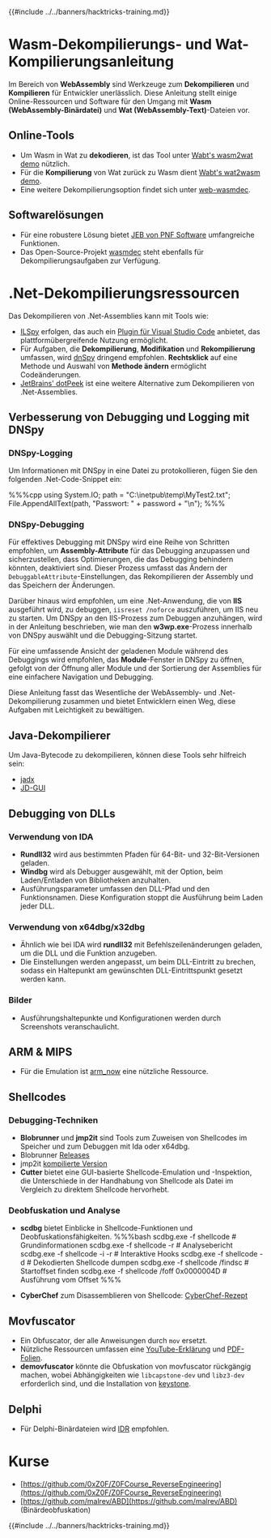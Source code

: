 {{#include ../../banners/hacktricks-training.md}}

# Wasm-Dekompilierungs- und Wat-Kompilierungsanleitung

Im Bereich von **WebAssembly** sind Werkzeuge zum **Dekompilieren** und **Kompilieren** für Entwickler unerlässlich. Diese Anleitung stellt einige Online-Ressourcen und Software für den Umgang mit **Wasm (WebAssembly-Binärdatei)** und **Wat (WebAssembly-Text)**-Dateien vor.

## Online-Tools

- Um Wasm in Wat zu **dekodieren**, ist das Tool unter [Wabt's wasm2wat demo](https://webassembly.github.io/wabt/demo/wasm2wat/index.html) nützlich.
- Für die **Kompilierung** von Wat zurück zu Wasm dient [Wabt's wat2wasm demo](https://webassembly.github.io/wabt/demo/wat2wasm/).
- Eine weitere Dekompilierungsoption findet sich unter [web-wasmdec](https://wwwg.github.io/web-wasmdec/).

## Softwarelösungen

- Für eine robustere Lösung bietet [JEB von PNF Software](https://www.pnfsoftware.com/jeb/demo) umfangreiche Funktionen.
- Das Open-Source-Projekt [wasmdec](https://github.com/wwwg/wasmdec) steht ebenfalls für Dekompilierungsaufgaben zur Verfügung.

# .Net-Dekompilierungsressourcen

Das Dekompilieren von .Net-Assemblies kann mit Tools wie:

- [ILSpy](https://github.com/icsharpcode/ILSpy) erfolgen, das auch ein [Plugin für Visual Studio Code](https://github.com/icsharpcode/ilspy-vscode) anbietet, das plattformübergreifende Nutzung ermöglicht.
- Für Aufgaben, die **Dekompilierung**, **Modifikation** und **Rekompilierung** umfassen, wird [dnSpy](https://github.com/0xd4d/dnSpy/releases) dringend empfohlen. **Rechtsklick** auf eine Methode und Auswahl von **Methode ändern** ermöglicht Codeänderungen.
- [JetBrains' dotPeek](https://www.jetbrains.com/es-es/decompiler/) ist eine weitere Alternative zum Dekompilieren von .Net-Assemblies.

## Verbesserung von Debugging und Logging mit DNSpy

### DNSpy-Logging

Um Informationen mit DNSpy in eine Datei zu protokollieren, fügen Sie den folgenden .Net-Code-Snippet ein:

%%%cpp
using System.IO;
path = "C:\\inetpub\\temp\\MyTest2.txt";
File.AppendAllText(path, "Passwort: " + password + "\n");
%%%

### DNSpy-Debugging

Für effektives Debugging mit DNSpy wird eine Reihe von Schritten empfohlen, um **Assembly-Attribute** für das Debugging anzupassen und sicherzustellen, dass Optimierungen, die das Debugging behindern könnten, deaktiviert sind. Dieser Prozess umfasst das Ändern der `DebuggableAttribute`-Einstellungen, das Rekompilieren der Assembly und das Speichern der Änderungen.

Darüber hinaus wird empfohlen, um eine .Net-Anwendung, die von **IIS** ausgeführt wird, zu debuggen, `iisreset /noforce` auszuführen, um IIS neu zu starten. Um DNSpy an den IIS-Prozess zum Debuggen anzuhängen, wird in der Anleitung beschrieben, wie man den **w3wp.exe**-Prozess innerhalb von DNSpy auswählt und die Debugging-Sitzung startet.

Für eine umfassende Ansicht der geladenen Module während des Debuggings wird empfohlen, das **Module**-Fenster in DNSpy zu öffnen, gefolgt von der Öffnung aller Module und der Sortierung der Assemblies für eine einfachere Navigation und Debugging.

Diese Anleitung fasst das Wesentliche der WebAssembly- und .Net-Dekompilierung zusammen und bietet Entwicklern einen Weg, diese Aufgaben mit Leichtigkeit zu bewältigen.

## **Java-Dekompilierer**

Um Java-Bytecode zu dekompilieren, können diese Tools sehr hilfreich sein:

- [jadx](https://github.com/skylot/jadx)
- [JD-GUI](https://github.com/java-decompiler/jd-gui/releases)

## **Debugging von DLLs**

### Verwendung von IDA

- **Rundll32** wird aus bestimmten Pfaden für 64-Bit- und 32-Bit-Versionen geladen.
- **Windbg** wird als Debugger ausgewählt, mit der Option, beim Laden/Entladen von Bibliotheken anzuhalten.
- Ausführungsparameter umfassen den DLL-Pfad und den Funktionsnamen. Diese Konfiguration stoppt die Ausführung beim Laden jeder DLL.

### Verwendung von x64dbg/x32dbg

- Ähnlich wie bei IDA wird **rundll32** mit Befehlszeilenänderungen geladen, um die DLL und die Funktion anzugeben.
- Die Einstellungen werden angepasst, um beim DLL-Eintritt zu brechen, sodass ein Haltepunkt am gewünschten DLL-Eintrittspunkt gesetzt werden kann.

### Bilder

- Ausführungshaltepunkte und Konfigurationen werden durch Screenshots veranschaulicht.

## **ARM & MIPS**

- Für die Emulation ist [arm_now](https://github.com/nongiach/arm_now) eine nützliche Ressource.

## **Shellcodes**

### Debugging-Techniken

- **Blobrunner** und **jmp2it** sind Tools zum Zuweisen von Shellcodes im Speicher und zum Debuggen mit Ida oder x64dbg.
- Blobrunner [Releases](https://github.com/OALabs/BlobRunner/releases/tag/v0.0.5)
- jmp2it [kompilierte Version](https://github.com/adamkramer/jmp2it/releases/)
- **Cutter** bietet eine GUI-basierte Shellcode-Emulation und -Inspektion, die Unterschiede in der Handhabung von Shellcode als Datei im Vergleich zu direktem Shellcode hervorhebt.

### Deobfuskation und Analyse

- **scdbg** bietet Einblicke in Shellcode-Funktionen und Deobfuskationsfähigkeiten.
%%%bash
scdbg.exe -f shellcode # Grundinformationen
scdbg.exe -f shellcode -r # Analysebericht
scdbg.exe -f shellcode -i -r # Interaktive Hooks
scdbg.exe -f shellcode -d # Dekodierten Shellcode dumpen
scdbg.exe -f shellcode /findsc # Startoffset finden
scdbg.exe -f shellcode /foff 0x0000004D # Ausführung vom Offset
%%%

- **CyberChef** zum Disassemblieren von Shellcode: [CyberChef-Rezept](https://gchq.github.io/CyberChef/#recipe=To_Hex%28'Space',0%29Disassemble_x86%28'32','Full%20x86%20architecture',16,0,true,true%29)

## **Movfuscator**

- Ein Obfuscator, der alle Anweisungen durch `mov` ersetzt.
- Nützliche Ressourcen umfassen eine [YouTube-Erklärung](https://www.youtube.com/watch?v=2VF_wPkiBJY) und [PDF-Folien](https://github.com/xoreaxeaxeax/movfuscator/blob/master/slides/domas_2015_the_movfuscator.pdf).
- **demovfuscator** könnte die Obfuskation von movfuscator rückgängig machen, wobei Abhängigkeiten wie `libcapstone-dev` und `libz3-dev` erforderlich sind, und die Installation von [keystone](https://github.com/keystone-engine/keystone/blob/master/docs/COMPILE-NIX.md).

## **Delphi**

- Für Delphi-Binärdateien wird [IDR](https://github.com/crypto2011/IDR) empfohlen.

# Kurse

- [https://github.com/0xZ0F/Z0FCourse_ReverseEngineering](https://github.com/0xZ0F/Z0FCourse_ReverseEngineering)
- [https://github.com/malrev/ABD](https://github.com/malrev/ABD) \(Binärdeobfuskation\)

{{#include ../../banners/hacktricks-training.md}}
